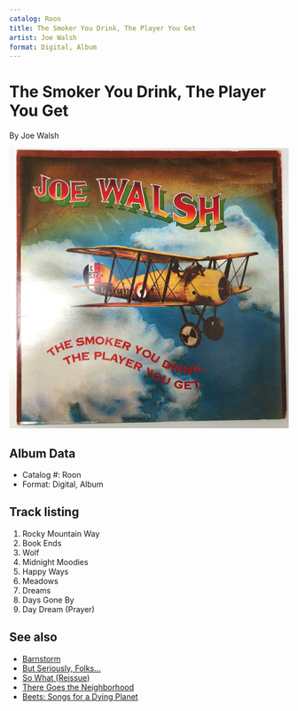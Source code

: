 ```yaml
---
catalog: Roon
title: The Smoker You Drink, The Player You Get
artist: Joe Walsh
format: Digital, Album
---
```


# The Smoker You Drink, The Player You Get

By Joe Walsh

![](../../assets/albumcovers/Joe_Walsh-The_Smoker_You_Drink__The_Player_You_Get.png)

## Album Data

- Catalog #: Roon
- Format: Digital, Album


## Track listing


1. Rocky Mountain Way
2. Book Ends
3. Wolf
4. Midnight Moodies
5. Happy Ways
6. Meadows
7. Dreams
8. Days Gone By
9. Day Dream (Prayer)


## See also

- [Barnstorm](Barnstorm.md)
- [But Seriously, Folks...](But_Seriously__Folks.md)
- [So What (Reissue)](So_What_Reissue.md)
- [There Goes the Neighborhood](There_Goes_the_Neighborhood.md)
- [Beets: Songs for a Dying Planet](../../Beets/Joe_Walsh/Songs_for_a_Dying_Planet.md)
